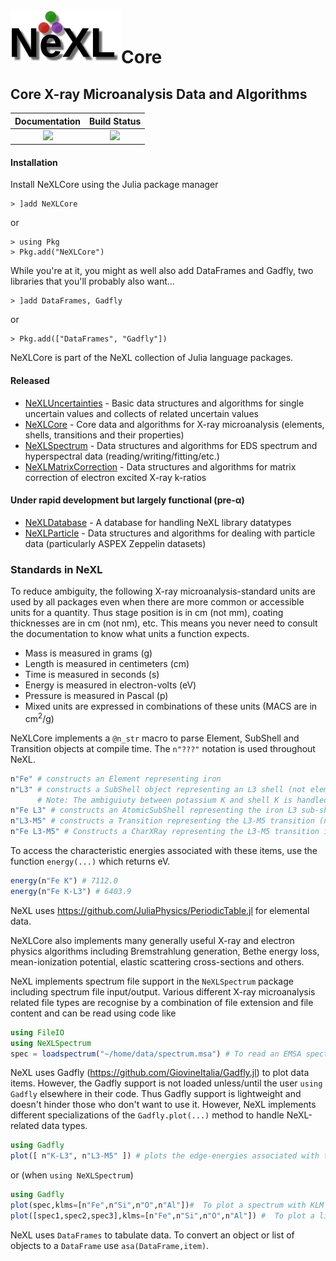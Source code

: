 # ![NeXL Logo](NeXL_sm.png)Core

## Core X-ray Microanalysis Data and Algorithms
| **Documentation**                        | **Build Status**                  |
|:----------------------------------------:|:---------------------------------:|
| [![][docs-stable-img]][docs-stable-url]  | [![][travis-img]][travis-url]     |


[docs-stable-img]: https://img.shields.io/badge/docs-stable-blue.svg
[docs-stable-url]: https://pages.nist.gov/NeXLCore.jl
[travis-img]: https://travis-ci.com/usnistgov/NeXLCore.jl.svg?branch=master
[travis-url]: https://travis-ci.com/usnistgov/NeXLCore.jl

#### Installation
Install NeXLCore using the Julia package manager

    > ]add NeXLCore

or

    > using Pkg
    > Pkg.add("NeXLCore")

While you're at it, you might as well also add DataFrames and Gadfly, two libraries that you'll probably also want...

    > ]add DataFrames, Gadfly

or

    > Pkg.add(["DataFrames", "Gadfly"])

NeXLCore is part of the NeXL collection of Julia language packages.
#### Released
  - [NeXLUncertainties](https://github.com/usnistgov/NeXLUncertainties.jl) - Basic data structures and algorithms for single uncertain values and collects of related uncertain values
  - [NeXLCore](https://github.com/usnistgov/NeXLCore.jl) - Core data and algorithms for X-ray microanalysis (elements, shells, transitions and their properties)
  - [NeXLSpectrum](https://github.com/usnistgov/NeXLSpectrum.jl) - Data structures and algorithms for EDS spectrum and hyperspectral data (reading/writing/fitting/etc.)
  - [NeXLMatrixCorrection](https://github.com/usnistgov/NeXLMatrixCorrection.jl) - Data structures and algorithms for matrix correction of electron excited X-ray k-ratios

#### Under rapid development but largely functional (pre-&alpha;)
  - [NeXLDatabase](https://github.com/usnistgov/NeXLDatabase.jl) - A database for handling NeXL library datatypes
  - [NeXLParticle](https://github.com/usnistgov/NeXLParticle.jl) - Data structures and algorithms for dealing with particle data (particularly ASPEX Zeppelin datasets)

### Standards in NeXL

To reduce ambiguity, the following X-ray microanalysis-standard units are used by all packages even when there are more common or accessible units for a quantity.  Thus stage position is in cm (not mm), coating thicknesses are in cm (not nm), etc.  This means you never need to consult the documentation to know what units a function expects.

  - Mass is measured in grams (g)
  - Length is measured in centimeters (cm)
  - Time is measured in seconds (s)
  - Energy is measured in electron-volts (eV)
  - Pressure is measured in Pascal (p)
  - Mixed units are expressed in combinations of these units (MACS are in cm<sup>2</sup>/g)

NeXLCore implements a `@n_str` macro to parse Element, SubShell and Transition objects at compile time.  The `n"???"` notation is used throughout NeXL.
```julia
n"Fe" # constructs an Element representing iron
n"L3" # constructs a SubShell object representing an L3 shell (not element specific)
      # Note: The ambiguiuty between potassium K and shell K is handled by calling the shell n"K1"
n"Fe L3" # constructs an AtomicSubShell representing the iron L3 sub-shell.
n"L3-M5" # constructs a Transition representing the L3-M5 transition (not element specific)
n"Fe L3-M5" # Constructs a CharXRay representing the L3-M5 transition in iron.
```

To access the characteristic energies associated with these items, use the function `energy(...)` which returns eV.
```julia
energy(n"Fe K") # 7112.0
energy(n"Fe K-L3") # 6403.9
```
NeXL uses https://github.com/JuliaPhysics/PeriodicTable.jl for elemental data.

NeXLCore also implements many generally useful X-ray and electron physics algorithms including Bremstrahlung generation, Bethe energy loss, mean-ionization potential, elastic scattering cross-sections and others.

NeXL implements spectrum file support in the `NeXLSpectrum` package including spectrum file input/output.  Various different X-ray microanalysis related file types are recognise by a combination of file extension and file content and can be read using code like
```julia
using FileIO
using NeXLSpectrum
spec = loadspectrum("~/home/data/spectrum.msa") # To read an EMSA spectrum
```

NeXL uses Gadfly (https://github.com/GiovineItalia/Gadfly.jl) to plot data items.  However, the Gadfly support is not loaded unless/until the user `using Gadfly` elsewhere in their code.  Thus Gadfly support is lightweight and doesn't hinder those who don't want to use it.  However, NeXL implements different specializations of the `Gadfly.plot(...)` method to handle NeXL-related data types.

```julia
using Gadfly
plot([ n"K-L3", n"L3-M5" ]) # plots the edge-energies associated with these shells over the range of supported elements
```
or (when `using NeXLSpectrum`)
```julia
using Gadfly
plot(spec,klms=[n"Fe",n"Si",n"O",n"Al"])#  To plot a spectrum with KLM lines.
plot([spec1,spec2,spec3],klms=[n"Fe",n"Si",n"O",n"Al"]) #  To plot a list of spectra with KLM lines.
```

NeXL uses `DataFrames` to tabulate data.  To convert an object or list of objects to a `DataFrame` use `asa(DataFrame,item)`.
